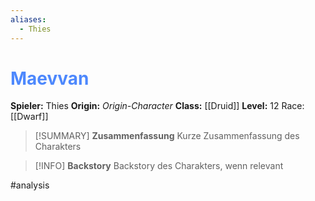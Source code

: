```yaml
---
aliases:
  - Thies
---
```

# <font color = 4d88fd>Maevvan</font>
**Spieler:** Thies
**Origin:** *Origin-Character*
**Class:** [[Druid]]
**Level:** 12
Race: [[Dwarf]]

>[!SUMMARY] **Zusammenfassung**
>Kurze Zusammenfassung des Charakters

>[!INFO] **Backstory**
>Backstory des Charakters, wenn relevant

#analysis